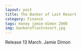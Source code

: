 ```yaml
---
layout: post
title: The Banker of Last Resort
category: Finance
tags: money jamie-dimon 2008
img: bankeroflastresort.jpg
---
```


Release 13 March.
Jamie Dimon